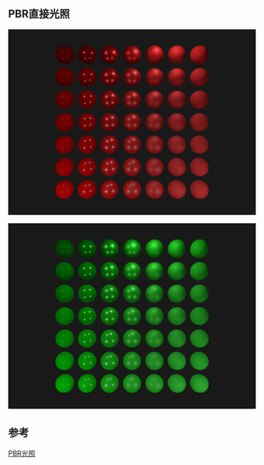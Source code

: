 ## PBR直接光照

![image-20211216181750510](images/image-20211216181750510.png)

![image-20211216181924952](images/image-20211216181924952.png)

## 参考

[PBR光照](https://learnopengl-cn.github.io/07%20PBR/02%20Lighting)
